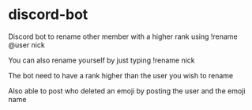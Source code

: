 # discord-bot
Discord bot to rename other member with a higher rank using !rename @user nick

You can also rename yourself by just typing !rename nick

The bot need to have a rank higher than the user you wish to rename

Also able to post who deleted an emoji by posting the user and the emoji name


